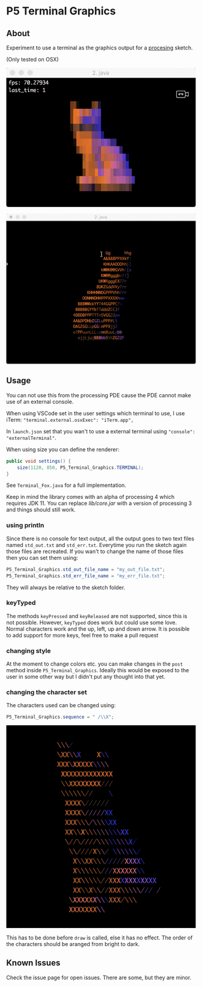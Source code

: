 # P5 Terminal Graphics


## About
Experiment to use a terminal as the graphics output for a [procesing](www.processing.org) sketch.

(Only tested on OSX)


![](readme_files/fox.gif)

![](readme_files/fox2.gif)


## Usage

You can not use this from the processing PDE cause the PDE cannot make use of an external console.

When using VSCode set in the user settings which terminal to use, I use iTerm:
`"terminal.external.osxExec": "iTerm.app",`

In `launch.json` set that you wan't to use a external terminal using `"console": "externalTerminal"`.

When using size you can define the renderer:

```java
public void settings() {
    size(1120, 850, P5_Terminal_Graphics.TERMINAL);
}
```

See `Terminal_Fox.java` for a full implementation.

Keep in mind the library comes with an alpha of processing 4 which requires JDK 11. You can replace *lib/core.jar* with a version of processing 3 and things should still work.


### using println

Since there is no console for text output, all the output goes to two text files named `std_out.txt` and `std_err.txt`. Everytime you run the sketch again those files are recreated.
If you wan't to change the name of those files then you can set them using: 

```java
P5_Terminal_Graphics.std_out_file_name = "my_out_file.txt";
P5_Terminal_Graphics.std_err_file_name = "my_err_file.txt";
```

They will always be relative to the sketch folder.

### keyTyped

The methods `keyPressed` and `keyReleased` are not supported, since this is not possible. However, `keyTyped` does work but could use some love. Normal characters work and the up, left, up and down arrow. It is possible to add support for more keys, feel free to make a pull request

### changing style

At the moment to change colors etc. you can make changes in the `post` method inside `P5_Terminal_Graphics`. Ideally this would be exposed to the user in some other way but I didn't put any thought into that yet.

### changing the character set

The characters used can be changed using:
```java
P5_Terminal_Graphics.sequence = " /\\X";
```
![](readme_files/modified_character_set.png)

This has to be done before `draw` is called, else it has no effect.
The order of the characters should be aranged from bright to dark.


## Known Issues

Check the issue page for open issues. There are some, but they are minor.

